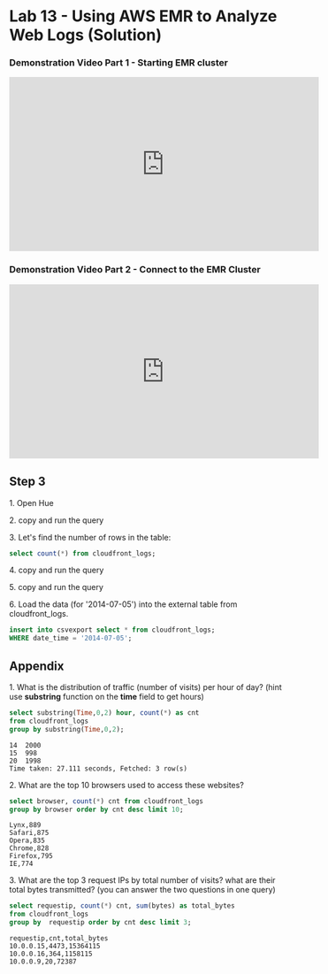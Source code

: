 # Lab 13 - Using AWS EMR to Analyze Web Logs (Solution)

### Demonstration Video Part 1 - Starting EMR cluster

<iframe width="560" height="315" src="https://www.youtube.com/embed/H5sCajcbE74" frameborder="0" allow="autoplay; encrypted-media" allowfullscreen></iframe>

### Demonstration Video Part 2 - Connect to the EMR Cluster

<iframe width="560" height="315" src="https://www.youtube.com/embed/XXP6DlKkhmk" frameborder="0" allow="autoplay; encrypted-media" allowfullscreen></iframe>



## Step 3

1\. Open Hue

2\. copy and run the query

3\. Let's find the number of rows in the table:

```sql
select count(*) from cloudfront_logs;
```

4\. copy and run the query

5\. copy and run the query

6\. Load the data (for '2014-07-05') into the external table from cloudfront_logs.

```sql
insert into csvexport select * from cloudfront_logs;
WHERE date_time = '2014-07-05';
```

## Appendix

1\. What is the distribution of traffic (number of visits) per hour of day? (hint use **substring** function on the **time** field to get hours)

```sql
select substring(Time,0,2) hour, count(*) as cnt 
from cloudfront_logs 
group by substring(Time,0,2);
```
```
14  2000
15  998
20  1998
Time taken: 27.111 seconds, Fetched: 3 row(s)
```

2\. What are the top 10 browsers used to access these websites?

```sql
select browser, count(*) cnt from cloudfront_logs 
group by browser order by cnt desc limit 10;
```
```
Lynx,889
Safari,875
Opera,835
Chrome,828
Firefox,795
IE,774
```

3\. What are the top 3 request IPs by total number of visits? what are their total bytes transmitted? (you can answer the two questions in one query)
```sql
select requestip, count(*) cnt, sum(bytes) as total_bytes 
from cloudfront_logs 
group by  requestip order by cnt desc limit 3;
```

```
requestip,cnt,total_bytes
10.0.0.15,4473,15364115
10.0.0.16,364,1158115
10.0.0.9,20,72387

```
